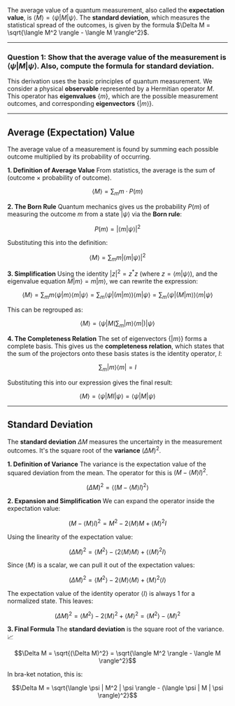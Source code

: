 The average value of a quantum measurement, also called the **expectation value**, is $\langle M \rangle = \langle \psi | M | \psi \rangle$. The **standard deviation**, which measures the statistical spread of the outcomes, is given by the formula $\Delta M = \sqrt{\langle M^2 \rangle - \langle M \rangle^2}$.

***

### **Question 1: Show that the average value of the measurement is $\langle \psi | M | \psi \rangle$. Also, compute the formula for standard deviation.**

This derivation uses the basic principles of quantum measurement. We consider a physical **observable** represented by a Hermitian operator $M$. This operator has **eigenvalues** $\{m\}$, which are the possible measurement outcomes, and corresponding **eigenvectors** $\{|m\rangle\}$.

---

## **Average (Expectation) Value**

The average value of a measurement is found by summing each possible outcome multiplied by its probability of occurring.

**1. Definition of Average Value**
From statistics, the average is the sum of (outcome $\times$ probability of outcome).

$$\langle M \rangle = \sum_m m \cdot P(m)$$

**2. The Born Rule**
Quantum mechanics gives us the probability $P(m)$ of measuring the outcome $m$ from a state $|\psi\rangle$ via the **Born rule**:

$$P(m) = |\langle m | \psi \rangle|^2$$

Substituting this into the definition:

$$\langle M \rangle = \sum_m m |\langle m | \psi \rangle|^2$$

**3. Simplification**
Using the identity $|z|^2 = z^*z$ (where $z = \langle m | \psi \rangle$), and the eigenvalue equation $M|m\rangle = m|m\rangle$, we can rewrite the expression:

$$\langle M \rangle = \sum_m m \langle \psi | m \rangle \langle m | \psi \rangle = \sum_m \langle \psi | (m|m\rangle) \langle m | \psi \rangle = \sum_m \langle \psi | (M|m\rangle) \langle m | \psi \rangle$$

This can be regrouped as:

$$\langle M \rangle = \langle \psi | M \left( \sum_m |m\rangle\langle m| \right) |\psi \rangle$$

**4. The Completeness Relation**
The set of eigenvectors $\{|m\rangle\}$ forms a complete basis. This gives us the **completeness relation**, which states that the sum of the projectors onto these basis states is the identity operator, $I$:

$$\sum_m |m\rangle\langle m| = I$$

Substituting this into our expression gives the final result:

$$\langle M \rangle = \langle \psi | M I |\psi \rangle = \langle \psi | M | \psi \rangle$$

---

## **Standard Deviation**

The **standard deviation** $\Delta M$ measures the uncertainty in the measurement outcomes. It's the square root of the **variance** $(\Delta M)^2$.

**1. Definition of Variance**
The variance is the expectation value of the squared deviation from the mean. The operator for this is $(M - \langle M \rangle I)^2$.

$$(\Delta M)^2 = \left\langle (M - \langle M \rangle I)^2 \right\rangle$$

**2. Expansion and Simplification**
We can expand the operator inside the expectation value:

$$(M - \langle M \rangle I)^2 = M^2 - 2\langle M \rangle M + \langle M \rangle^2 I$$

Using the linearity of the expectation value:

$$(\Delta M)^2 = \langle M^2 \rangle - \langle 2\langle M \rangle M \rangle + \langle \langle M \rangle^2 I \rangle$$

Since $\langle M \rangle$ is a scalar, we can pull it out of the expectation values:

$$(\Delta M)^2 = \langle M^2 \rangle - 2\langle M \rangle \langle M \rangle + \langle M \rangle^2 \langle I \rangle$$

The expectation value of the identity operator $\langle I \rangle$ is always 1 for a normalized state. This leaves:

$$(\Delta M)^2 = \langle M^2 \rangle - 2\langle M \rangle^2 + \langle M \rangle^2 = \langle M^2 \rangle - \langle M \rangle^2$$

**3. Final Formula**
The **standard deviation** is the square root of the variance. 📈

$$\Delta M = \sqrt{(\Delta M)^2} = \sqrt{\langle M^2 \rangle - \langle M \rangle^2}$$

In bra-ket notation, this is:

$$\Delta M = \sqrt{\langle \psi | M^2 | \psi \rangle - (\langle \psi | M | \psi \rangle)^2}$$